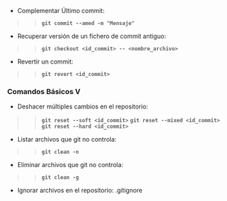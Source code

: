 * Complementar Último commit:>>**`git commit --amed -m "Mensaje"`*** Recuperar versión de un fichero de commit antiguo:>>**`git checkout <id_commit> -- <nombre_archivo>`*** Revertir un commit:>>**`git revert <id_commit>`**### Comandos Básicos V* Deshacer múltiples cambios en el repositorio:>>**`git reset --soft <id_commit>`**>>**`git reset --mixed <id_commit>`**>>**`git reset --hard <id_commit>`*** Listar archivos que git no controla:>>**`git clean -n`*** Eliminar archivos que git no controla:>>**`git clean -g`*** Ignorar archivos en el repositorio: .gitignore